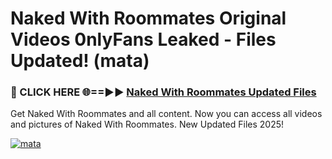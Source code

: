 # Naked With Roommates Original Videos 0nlyFans Leaked - Files Updated! (mata)

<h3>🔴 CLICK HERE 🌐==►► <a href="https://tinyurl.com/up5wt9bj" rel="nofollow">Naked With Roommates Updated Files</a></h3>

Get Naked With Roommates and all content. Now you can access all videos and pictures of Naked With Roommates. New Updated Files 2025!

[![mata](https://i.imgur.com/ABiUzMV.gif)](https://tinyurl.com/up5wt9bj)
